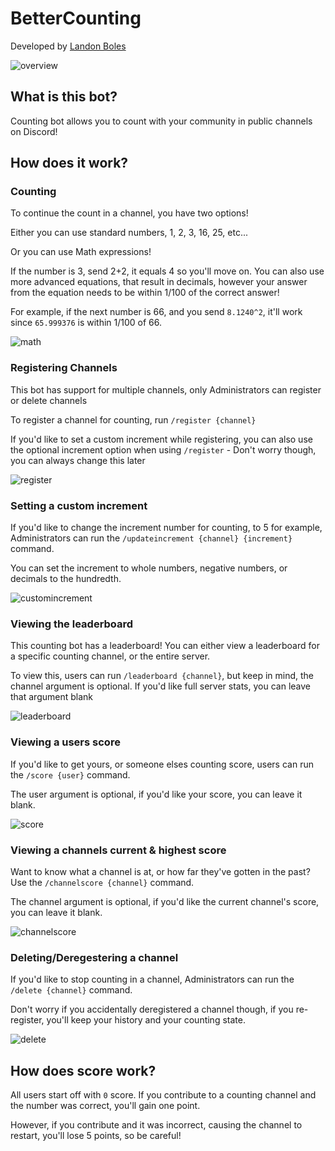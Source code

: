 # BetterCounting
Developed by [Landon Boles](https://github.com/TheLDB)

![overview](./public/overview.png)

## What is this bot?
Counting bot allows you to count with your community in public channels on Discord!

## How does it work?

### Counting
To continue the count in a channel, you have two options!

Either you can use standard numbers, 1, 2, 3, 16, 25, etc...

Or you can use Math expressions!

If the number is 3, send 2+2, it equals 4 so you'll move on. You can also use more advanced equations, that result in decimals, however your answer from the equation needs to be within 1/100 of the correct answer!

For example, if the next number is 66, and you send ``8.1240^2``, it'll work since ``65.999376`` is within 1/100 of 66.

![math](./public/math.png)
### Registering Channels
This bot has support for multiple channels, only Administrators can register or delete channels

To register a channel for counting, run ``/register {channel}``

If you'd like to set a custom increment while registering, you can also use the optional increment option when using ``/register`` - Don't worry though, you can always change this later

![register](./public/register.png)

### Setting a custom increment
If you'd like to change the increment number for counting, to 5 for example, Administrators can run the ``/updateincrement {channel} {increment}`` command. 

You can set the increment to whole numbers, negative numbers, or decimals to the hundredth.

![customincrement](./public/updateincrement.png)
### Viewing the leaderboard
This counting bot has a leaderboard! You can either view a leaderboard for a specific counting channel, or the entire server. 

To view this, users can run ``/leaderboard {channel}``, but keep in mind, the channel argument is optional. If you'd like full server stats, you can leave that argument blank

![leaderboard](./public/leaderboard.png)
### Viewing a users score
If you'd like to get yours, or someone elses counting score, users can run the ``/score {user}`` command.

The user argument is optional, if you'd like your score, you can leave it blank.

![score](./public/score.png)

### Viewing a channels current & highest score
Want to know what a channel is at, or how far they've gotten in the past? Use the ``/channelscore {channel}`` command.

The channel argument is optional, if you'd like the current channel's score, you can leave it blank.

![channelscore](./public/channelscore.png)

### Deleting/Deregestering a channel
If you'd like to stop counting in a channel, Administrators can run the ``/delete {channel}`` command. 

Don't worry if you accidentally deregistered a channel though, if you re-register, you'll keep your history and your counting state.

![delete](./public/delete.png)
## How does score work?
All users start off with ``0`` score. 
If you contribute to a counting channel and the number was correct, you'll gain one point. 

However, if you contribute and it was incorrect, causing the channel to restart, you'll lose 5 points, so be careful!